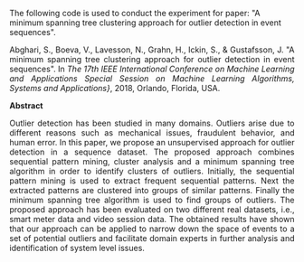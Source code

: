 The following code is used to conduct the experiment for paper: "A minimum spanning tree clustering approach for outlier detection in event sequences".

<p align="justify">Abghari, S., Boeva, V., Lavesson, N., Grahn, H., Ickin, S., & Gustafsson, J. 
"A minimum spanning tree clustering approach for outlier detection in event sequences". 
In <i>The 17th IEEE International Conference on Machine Learning and Applications Special Session on 
Machine Learning Algorithms, Systems and Applications}</i>, 2018, Orlando, Florida, USA.</p>

**Abstract**
<p align="justify">Outlier detection has been studied in many domains. Outliers arise due to different reasons 
such as mechanical issues, fraudulent behavior, and human error. In this paper, we propose an unsupervised approach 
for outlier detection in a sequence dataset. The proposed approach combines sequential pattern mining, cluster analysis 
and a minimum spanning tree algorithm in order to identify clusters of outliers. Initially, the sequential pattern mining 
is used to extract frequent sequential patterns. Next the extracted patterns are clustered into groups of similar patterns. 
Finally the minimum spanning tree algorithm is used to find groups of outliers. The proposed approach has been evaluated on 
two different real datasets, i.e., smart meter data and video session data. The obtained results have shown that our 
approach can be applied to narrow down the space of events to a set of potential outliers and facilitate domain experts 
in further analysis and identification of system level issues.</p>
